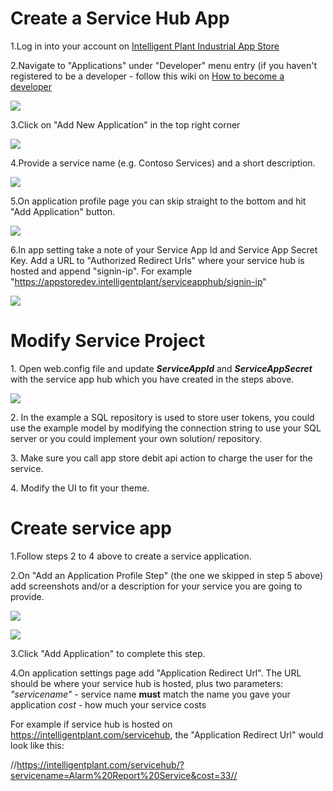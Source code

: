 # Create a Service Hub App

1.Log in into your account on [Intelligent Plant Industrial App
Store](https://appstore.intelligentplant.com/)

2.Navigate to "Applications" under "Developer" menu entry (if you
haven't registered to be a developer - follow this wiki on [How to
become a developer](/dev/app_store_-_become_a_developer)

![](/dev/1_appservice.png)

3.Click on "Add New Application" in the top right corner

![](/dev/3.png)

4.Provide a service name (e.g. Contoso Services) and a short
description.

![](/dev/6.png)

5.On application profile page you can skip straight to the bottom and
hit "Add Application" button.

![](/dev/2_appdev.png)

6.In app setting take a note of your Service App Id and Service App
Secret Key. Add a URL to "Authorized Redirect Urls" where your service
hub is hosted and append "signin-ip". For example
"<https://appstoredev.intelligentplant/serviceapphub/signin-ip>"

![](/dev/1.png)

# Modify Service Project

1\. Open web.config file and update ***ServiceAppId*** and
***ServiceAppSecret*** with the service app hub which you have created
in the steps above.

![](/dev/service_app_vs.png)

2\. In the example a SQL repository is used to store user tokens, you
could use the example model by modifying the connection string to use
your SQL server or you could implement your own solution/ repository.

3\. Make sure you call app store debit api action to charge the user for
the service.

4\. Modify the UI to fit your theme.

# Create service app

1.Follow steps 2 to 4 above to create a service application.

2.On "Add an Application Profile Step" (the one we skipped in step 5
above) add screenshots and/or a description for your service you are
going to provide.

![](/dev/3_servdev.png)

![](/dev/4_servdev.png)

3.Click "Add Application" to complete this step.

4.On application settings page add "Application Redirect Url". The URL
should be where your service hub is hosted, plus two parameters:
*"servicename"* - service name **must** match the name you gave your
application *cost* - how much your service costs

For example if service hub is hosted on
<https://intelligentplant.com/servicehub>, the "Application Redirect
Url" would look like this:

//<https://intelligentplant.com/servicehub/?servicename=Alarm%20Report%20Service&cost=33//>
